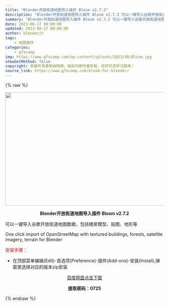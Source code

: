 ```yaml
---
title: "Blender开放街道地图导入插件 Blosm v2.7.2"
description: "Blender开放街道地图导入插件 Blosm v2.7.2 可以一键导入谷歌开放街道地图数据，包括楼房模型、贴图、地形等 One click import of OpenStreetMap with..."
summary: "Blender开放街道地图导入插件 Blosm v2.7.2 可以一键导入谷歌开放街道地图数据，包括楼房模型、贴图、地形等 One click import of OpenStreetMap with..."
date: 2023-08-17 00:00:00
updated: 2023-08-17 00:00:00
author: blenderit
tags: 
    - 地图插件
categories:
    - gfxcamp
img: https://www.gfxcamp.com/wp-content/uploads/2023/08/Blosm.jpg
showGetMethod: false
copyright: 本插件资源来自网络，版权归原作者所有，仅供交流学习使用！
source_link: https://www.gfxcamp.com/blosm-for-blender/
---
```


{% raw %}
<div><p><img decoding="async" class="aligncenter size-full wp-image-114378" src="https://www.gfxcamp.com/wp-content/uploads/2023/08/Blosm.jpg" data-src="https://www.gfxcamp.com/wp-content/uploads/2023/08/Blosm.jpg" alt="" width="640" height="360" data-srcset="https://www.gfxcamp.com/wp-content/uploads/2023/08/Blosm.jpg 640w, https://www.gfxcamp.com/wp-content/uploads/2023/08/Blosm-150x84.jpg 150w" data-sizes="(max-width: 640px) 100vw, 640px"></p><p style="text-align: center;"><strong>Blender开放街道地图导入插件 Blosm v2.7.2</strong></p><p>可以一键导入谷歌开放街道地图数据，包括楼房模型、贴图、地形等</p><p>One click import of OpenStreetMap with textured buildings, forests, satellite imagery, terrain for Blender</p><p style="text-align: left;"><span style="color: #ff0000;">安装步骤：</span></p><ul>
<li>在顶部菜单编辑(Edit)-首选项(Preference)-插件(Add-ons)-安装(Install),弹窗里选择对应的版本zip安装</li>
</ul><p style="text-align: center;"><a class="maxbutton-3 maxbutton maxbutton-baidu" target="_blank" rel="noopener" href="https://pan.baidu.com/s/1xnvJyAqEMaKnQrKfM6lPEQ?pwd=0725"><span class="mb-text">百度网盘点击下载</span></a></p><p style="text-align: center;"><strong>提取密码：0725</strong></p></div>
<div style="display: none">gfxcamp</div>
{% endraw %}